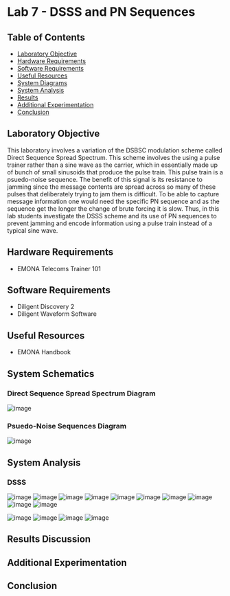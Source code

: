 # Lab 7 - DSSS and PN Sequences

## Table of Contents
- [Laboratory Objective](#laboratory-objective)
- [Hardware Requirements](#hardware-requirements)
- [Software Requirements](#software-requirements)
- [Useful Resources](#useful-resources)
- [System Diagrams](#system-diagrams)
- [System Analysis](#system-analysis)
- [Results](#results)
- [Additional Experimentation](#additional-experimentation)
- [Conclusion](#conclusion)

## Laboratory Objective
This laboratory involves a variation of the DSBSC modulation scheme called Direct Sequence Spread Spectrum. This scheme involves the using a pulse trainer rather than a sine wave as the carrier, which in essentially made up of bunch of small sinusoids that produce the pulse train. This pulse train is a psuedo-noise sequence. The benefit of this signal is its resistance to jamming since the message contents are spread across so many of these pulses that deliberately trying to jam them is difficult. To be able to capture message information one would need the specific PN sequence and as the sequence get the longer the change of brute forcing it is slow. Thus, in this lab students investigate the DSSS scheme and its use of PN sequences to prevent jamming and encode information using a pulse train instead of a typical sine wave.

## Hardware Requirements
- EMONA Telecoms Trainer 101

## Software Requirements
- Diligent Discovery 2
- Diligent Waveform Software

## Useful Resources
- EMONA Handbook

## System Schematics

### Direct Sequence Spread Spectrum Diagram
![image](https://github.com/leoki6/Digital-Communications/blob/main/L7_DSSS_PN_Sequences/System_Diagrams/DSSS_Diagram.png)

### Psuedo-Noise Sequences Diagram
![image](https://github.com/leoki6/Digital-Communications/blob/main/L7_DSSS_PN_Sequences/System_Diagrams/DSSS_Diagram.png)

## System Analysis

### DSSS
![image](https://github.com/leoki6/Digital-Communications/blob/main/L7_DSSS_PN_Sequences/Figures/A1_DSSS_Sig.png)
![image](https://github.com/leoki6/Digital-Communications/blob/main/L7_DSSS_PN_Sequences/Figures/A1_DSSS_Sig.png)
![image](https://github.com/leoki6/Digital-Communications/blob/main/L7_DSSS_PN_Sequences/Figures/A1_DSSS_Sig.png)
![image](https://github.com/leoki6/Digital-Communications/blob/main/L7_DSSS_PN_Sequences/Figures/A1_DSSS_Sig.png)
![image](https://github.com/leoki6/Digital-Communications/blob/main/L7_DSSS_PN_Sequences/Figures/A1_DSSS_Sig.png)
![image](https://github.com/leoki6/Digital-Communications/blob/main/L7_DSSS_PN_Sequences/Figures/A1_DSSS_Sig.png)
![image](https://github.com/leoki6/Digital-Communications/blob/main/L7_DSSS_PN_Sequences/Figures/A1_DSSS_Sig.png)
![image](https://github.com/leoki6/Digital-Communications/blob/main/L7_DSSS_PN_Sequences/Figures/A1_DSSS_Sig.png)
![image](https://github.com/leoki6/Digital-Communications/blob/main/L7_DSSS_PN_Sequences/Figures/A1_DSSS_Sig.png)
![image](https://github.com/leoki6/Digital-Communications/blob/main/L7_DSSS_PN_Sequences/Figures/A1_DSSS_Sig.png)

![image](https://github.com/leoki6/Digital-Communications/blob/main/L7_DSSS_PN_Sequences/Figures/B1_SYNC_X.png)
![image](https://github.com/leoki6/Digital-Communications/blob/main/L7_DSSS_PN_Sequences/Figures/B2_Freq_Nulls.png)
![image](https://github.com/leoki6/Digital-Communications/blob/main/L7_DSSS_PN_Sequences/Figures/B3_Psuedo_Noise.png)
![image](https://github.com/leoki6/Digital-Communications/blob/main/L7_DSSS_PN_Sequences/Figures/B4_X_Lobes.png)


## Results Discussion


## Additional Experimentation


## Conclusion


